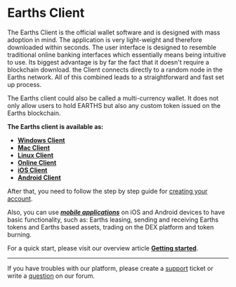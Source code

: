 # Earths Client

The Earths Client is the official wallet software and is designed with mass adoption in mind.
The application is very light-weight and therefore downloaded within seconds. The user interface is designed to resemble traditional online banking interfaces which essentially means being intuitive to use. Its biggest advantage is by far the fact that it doesn't require a blockchain download. the Client connects directly to a random node in the Earths network. All of this combined leads to a straightforward and fast set up process.

The Earths client could also be called a multi-currency wallet. It does not only allow users to hold EARTHS but also any custom token issued on the Earths blockchain.

**The Earths client is available as:**

* [**Windows Client**](https://earths.ga/files/EarthsClient-win.zip)
* [**Mac Client**](https://earths.ga/files/EarthsClient-mac.dmg)
* [**Linux Client**](https://earths.ga/files/EarthsClient-linux.deb)
* [**Online Client**](https://client.earths.ga)
* [**iOS Client**](https://itunes.apple.com/us/app/earths-wallet/id1233158971)
* [**Android Client**](https://play.google.com/store/apps/details?id=com.earthspay.wallet)

After that, you need to follow the step by step guide for [creating your account](account-management/creating-an-account.md).

Also, you can use [_**mobile applications**_](/earths-client/mobile-apps.md) on iOS and Android devices to have basic functionality, such as: Earths leasing, sending and receiving Earths tokens and Earths based assets, trading on the DEX platform and token burning.

For a quick start, please visit our overview article [**Getting started**](/getting-started/as-a-user.md).

___

If you have troubles with our platform, please create a [support](https://support.earths.ga/) ticket or write a [question](https://forum.earths.ga/) on our forum.
